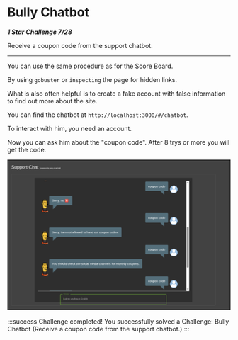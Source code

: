 # Bully Chatbot

***1 Star Challenge 7/28***

Receive a coupon code from the support chatbot.

----

You can use the same procedure as for the Score Board.

By using `gobuster` or `inspecting` the page for hidden links.

What is also often helpful is to create a fake account with false information to find out more about the site.

You can find the chatbot at `http://localhost:3000/#/chatbot`.

To interact with him, you need an account.

Now you can ask him about the "coupon code". After 8 trys or more you will get the code.

![coupon_code.png](../img/coupon_code.png)

:::success Challenge completed!
You successfully solved a Challenge: Bully Chatbot (Receive a coupon code from the support chatbot.)
:::
